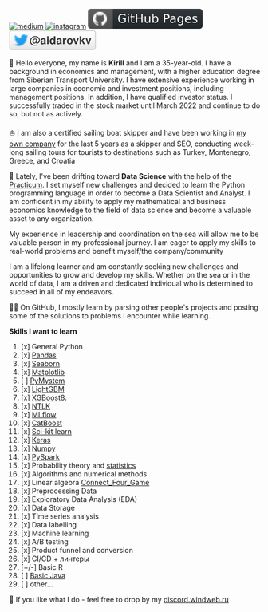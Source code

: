 [![medium](https://aleen42.github.io/badges/src/medium.svg)](https://medium.com/@windweb)
[![instagram](https://badges.aleen42.com/src/instagram.svg)](https://www.instagram.com/best_sail)
[![Github Pages](https://github.com/windweb/windweb/blob/master/github.svg)](https://windweb.github.io/)
[![Twitter](https://raw.githubusercontent.com/windweb/windweb/master/twitter.svg)](https://twitter.com/aidarovkv)
<!---
[![Twitter](https://img.shields.io/twitter/follow/aidarovkv?label=%40aidarovkv&style=social)](https://twitter.com/aidarovkv)
https://shields.io/
https://metrics.lecoq.io/insights/windweb 
-->

👋 Hello everyone, my name is **Kirill** and I am a 35-year-old. I have a background in economics and management, with a higher education degree from Siberian Transport University. I have extensive experience working in large companies in economic and investment positions, including management positions.
In addition, I have qualified investor status. I successfully traded in the stock market until March 2022 and continue to do so, but not as actively.

⛵ I am also a certified sailing boat skipper and have been working in [my own company](https://best-sail.ru) for the last 5 years as a skipper and SEO, conducting week-long sailing tours for tourists to destinations such as Turkey, Montenegro, Greece, and Croatia

🧮 Lately, I've been drifting toward **Data Science** with the help of the [Practicum](https://practicum.com/data-science/). I set myself new challenges and decided to learn the Python programming language in order to become a Data Scientist and Analyst. I am confident in my ability to apply my mathematical and business economics knowledge to the field of data science and become a valuable asset to any organization.

My experience in leadership and coordination on the sea will allow me to be valuable person in my professional journey. I am eager to apply my skills to real-world problems and benefit myself/the company/community

I am a lifelong learner and am constantly seeking new challenges and opportunities to grow and develop my skills. Whether on the sea or in the world of data, I am a driven and dedicated individual who is determined to succeed in all of my endeavors.


👨‍💻 On GitHub, I mostly learn by parsing other people's projects and posting some of the solutions to problems I encounter while learning.

**Skills I want to learn**
1. [x] General Python
2. [x] [Pandas](https://pandas.pydata.org/)
3. [x] [Seaborn](https://seaborn.pydata.org/)
4. [x] [Matplotlib](https://matplotlib.org/)
5. [ ] [PyMystem](https://pypi.org/project/pymystem3/)
6. [x] [LightGBM](https://github.com/microsoft/LightGBM)
7. [x] [XGBoost](https://github.com/dmlc/xgboost)8. 
8. [x] [NTLK](https://www.nltk.org/)
9. [x] [MLflow](https://mlflow.org/)
10. [x] [CatBoost](https://catboost.ai/)
11. [x] [Sci-kit learn](https://scikit-learn.org/stable/)
12. [x] [Keras](https://keras.io/)
13. [x] [Numpy](https://numpy.org/)
14. [x] [PySpark](https://spark.apache.org/docs/latest/api/python/)
15. [x] Probability theory and [statistics](https://stepik.org/course/76/info)
16. [x] Algorithms and numerical methods
17. [x] Linear algebra [Connect_Four_Game](https://github.com/windweb/Connect_Four_Game)
18. [x] Preprocessing Data
19. [x] Exploratory Data Analysis (EDA)
20. [x] Data Storage
21. [x] Time series analysis
22. [x] Data labelling
23. [x] Machine learning
24. [x] A/B testing
25. [x] Product funnel and conversion
26. [x] CI/CD + линтеры
27. [+/-] Basic R
28. [ ] [Basic Java](https://github.com/windweb/JavaTutorial)
29. [ ] other...

💬 If you like what I do - feel free to drop by my [discord.windweb.ru](https://discord.windweb.ru/)
